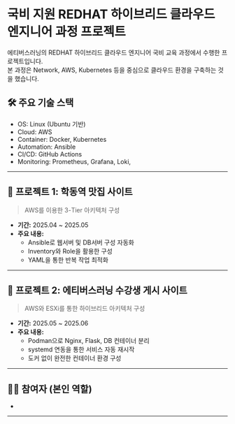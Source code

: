 # 국비 지원 REDHAT 하이브리드 클라우드 엔지니어 과정 프로젝트

에티버스러닝의 REDHAT 하이브리드 클라우드 엔지니어 국비 교육 과정에서 수행한 프로젝트입니다.  
본 과정은 Network, AWS, Kubernetes 등을 중심으로 클라우드 환경을 구축하는 것을 했습니다. 

## 🛠️ 주요 기술 스택
- OS: Linux (Ubuntu 기반)
- Cloud: AWS
- Container: Docker, Kubernetes
- Automation: Ansible
- CI/CD: GitHub Actions
- Monitoring: Prometheus, Grafana, Loki, 

---

## 📁 프로젝트 1: 학동역 맛집 사이트
> AWS를 이용한 3-Tier 아키텍처 구성

- **기간:** 2025.04 ~ 2025.05  
- **주요 내용:**
  - Ansible로 웹서버 및 DB서버 구성 자동화
  - Inventory와 Role을 활용한 구성
  - YAML을 통한 반복 작업 최적화


---

## 📁 프로젝트 2: 에티버스러닝 수강생 게시 사이트
>  AWS와 ESXi를 통한 하이브리드 아키텍처 구성 

- **기간:** 2025.05 ~ 2025.06  
- **주요 내용:**
  - Podman으로 Nginx, Flask, DB 컨테이너 분리
  - systemd 연동을 통한 서비스 자동 재시작
  - 도커 없이 완전한 컨테이너 환경 구성



---

## 👩‍💻 참여자 (본인 역할)
- 

---



